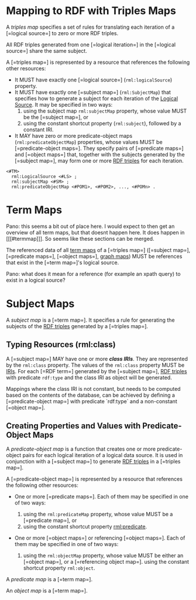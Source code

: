 # Mapping to RDF with Triples Maps

A <dfn>triples map</dfn> specifies a set of rules for translating
each iteration of a [=logical source=] to zero or more RDF triples.

All RDF triples generated from one [=logical iteration=] in the [=logical source=] share the same subject.

A [=triples map=] is represented by a resource that references the following other resources:

* It MUST have exactly one [=logical source=] (`rml:logicalSource`) property.
* It MUST have exactly one [=subject map=] (`rml:SubjectMap`) that specifies
how to generate a subject for each iteration of the [Logical Source]().
It may be specified in two ways:
    1. using the subject map `rml:subjectMap` property, 
  whose value MUST be the [=subject map=], or
    2. using the constant shortcut property (``rml:subject``),
  followed by a constant IRI.
* It MAY have zero or more predicate-object maps (`rml:predicateObjectMap`) properties,
whose values MUST be [=predicate-object maps=].
They specify pairs of [=predicate maps=] and [=object maps=] that,
together with the subjects generated by the [=subject map=],
may form one or more [RDF triples]() for each iteration.

```
<#TM> 
  rml:LogicalSource <#LS> ;
  rml:subjectMap <#SM> ;
  rml:predicateObjectMap <#POM1>, <#POM2>, ..., <#POMn> . 
```

# Term Maps

<aside class="issue">
Pano: this seems a bit out of place here. I would expect to then get an overview of all term maps, but that doesnt happen here. It does happen in [[[#termmap]]].
So seems like these sections can be merged.
</aside>

The referenced data of all [term maps]() of a [=triples map=]
([=subject map=], [=predicate maps=], [=object maps=], [graph maps]())
MUST be references that exist in the [=term map=]'s logical source.

<aside class="issue">
Pano: what does it mean for a reference (for example an xpath query) to exist in a logical source?
</aside>

# Subject Maps

A <dfn>subject map</dfn> is a [=term map=]. 
It specifies a rule for generating the subjects of the [RDF triples]()
generated by a [=triples map=].

## Typing Resources (rml:class)

A [=subject map=] MAY have one or more _**class IRIs**_.
They are represented by the `rml:class` property.
The values of the `rml:class` property MUST be [IRIs]().
For each [=RDF term=] generated by the [=subject map=],
[RDF triples]() with predicate `rdf:type` and the class IRI as object will be generated.

<aside class="note">
Mappings where the class IRI is not constant,
but needs to be computed based on the contents of the database,
can be achieved by defining a [=predicate-object map=] with predicate `rdf:type`
and a non-constant [=object map=].
</aside>

## Creating Properties and Values with Predicate-Object Maps

A <dfn>predicate-object map</dfn> is a function
that creates one or more predicate-object pairs
for each logical iteration of a logical data source.
It is used in conjunction with a [=subject map=]
to generate [RDF triples]() in a [=triples map=].

A [=predicate-object map=] is represented by a resource
that references the following other resources:

* One or more [=predicate maps=]. Each of them may be specified in one of two ways:
    1. using the `rml:predicateMap` property, whose value MUST be a [=predicate map=], or
    2. using the constant shortcut property [rml:predicate]().

* One or more [=object maps=] or referencing [=object maps=].
Each of them may be specified in one of two ways:
    1. using the `rml:objectMap` property,
    whose value MUST be either an [=object map=], or a [=referencing object map=].
        using the constant shortcut property `rml:object`.

A <dfn>predicate map</dfn> is a [=term map=].

An <dfn>object map</dfn> is a [=term map=].
